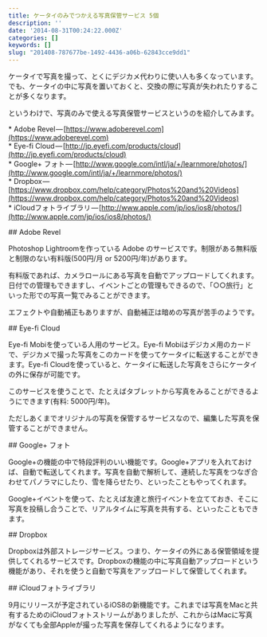 ```yaml
---
title: ケータイのみでつかえる写真保管サービス 5個
description: ''
date: '2014-08-31T00:24:22.000Z'
categories: []
keywords: []
slug: "201408-787677be-1492-4436-a06b-62843cce9dd1"
---
```

ケータイで写真を撮って、とくにデジカメ代わりに使い人も多くなっています。でも、ケータイの中に写真を置いておくと、交換の際に写真が失われたりすることが多くなります。

というわけで、写真のみで使える写真保管サービスというのを紹介してみます。

\* Adobe Revel — [https://www.adoberevel.com](https://www.adoberevel.com)  
\* Eye-fi Cloud — [http://jp.eyefi.com/products/cloud](http://jp.eyefi.com/products/cloud)  
\* Google+ フォト — [http://www.google.com/intl/ja/+/learnmore/photos/](http://www.google.com/intl/ja/+/learnmore/photos/)  
\* Dropbox — [https://www.dropbox.com/help/category/Photos%20and%20Videos](https://www.dropbox.com/help/category/Photos%20and%20Videos)  
\* iCloudフォトライブラリ — [http://www.apple.com/jp/ios/ios8/photos/](http://www.apple.com/jp/ios/ios8/photos/)

\## Adobe Revel

Photoshop Lightroomを作っている Adobe のサービスです。制限がある無料版と制限のない有料版(500円/月 or 5200円/年)があります。

有料版であれば、カメラロールにある写真を自動でアップロードしてくれます。日付での管理もできますし、イベントごとの管理もできるので、「○○旅行」といった形での写真一覧でみることができます。

エフェクトや自動補正もありますが、自動補正は暗めの写真が苦手のようです。

\## Eye-fi Cloud

Eye-fi Mobiを使っている人用のサービス。Eye-fi Mobiはデジカメ用のカードで、デジカメで撮った写真をこのカードを使ってケータイに転送することができます。Eye-fi Cloudを使っていると、ケータイに転送した写真をさらにケータイの外に保存が可能です。

このサービスを使うことで、たとえばタブレットから写真をみることができるようにできます(有料: 5000円/年)。

ただしあくまでオリジナルの写真を保管するサービスなので、編集した写真を保管することができません。

\## Google+ フォト

Google+の機能の中で特段評判のいい機能です。Google+アプリを入れておけば、自動で転送してくれます。写真を自動で解析して、連続した写真をつなぎ合わせてパノラマにしたり、雪を降らせたり、といったこともやってくれます。

Google+イベントを使って、たとえば友達と旅行イベントを立てておき、そこに写真を投稿し合うことで、リアルタイムに写真を共有する、といったこともできます。

\## Dropbox

Dropboxは外部ストレージサービス。つまり、ケータイの外にある保管領域を提供してくれるサービスです。Dropboxの機能の中に写真自動アップロードという機能があり、それを使うと自動で写真をアップロードして保管してくれます。

\## iCloudフォトライブラリ

9月にリリースが予定されているiOS8の新機能です。これまでは写真をMacと共有するためのiCloudフォトストリームがありましたが、これからはMacに写真がなくても全部Appleが撮った写真を保存してくれるようになります。